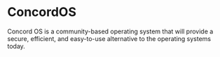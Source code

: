 # ConcordOS
Concord OS is a community-based operating system that will provide a secure, efficient, and easy-to-use alternative to the operating systems today.
